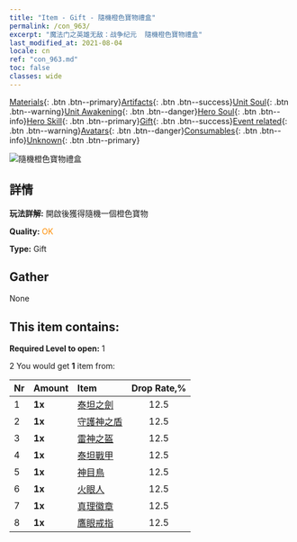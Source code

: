 ```yaml
---
title: "Item - Gift - 隨機橙色寶物禮盒"
permalink: /con_963/
excerpt: "魔法门之英雄无敌：战争纪元  隨機橙色寶物禮盒"
last_modified_at: 2021-08-04
locale: cn
ref: "con_963.md"
toc: false
classes: wide
---
```

 [Materials](/ItemsCN/){: .btn .btn--primary}[Artifacts](/ItemsCN/Artifacts/){: .btn .btn--success}[Unit Soul](/ItemsCN/UnitSoul/){: .btn .btn--warning}[Unit Awakening](/ItemsCN/UnitAwakening/){: .btn .btn--danger}[Hero Soul](/ItemsCN/HeroSoul/){: .btn .btn--info}[Hero Skill](/ItemsCN/HeroSkill/){: .btn .btn--primary}[Gift](/ItemsCN/Gift/){: .btn .btn--success}[Event related](/ItemsCN/Events/){: .btn .btn--warning}[Avatars](/ItemsCN/Avatars/){: .btn .btn--danger}[Consumables](/ItemsCN/Consumables/){: .btn .btn--info}[Unknown](/ItemsCN/Unknown/){: .btn .btn--primary}

 ![隨機橙色寶物禮盒](/images/t/i_907046.png)

## 詳情
 **玩法詳解:** 開啟後獲得隨機一個橙色寶物

 **Quality:** <span style="color: #FF8C00">OK</span>

 **Type:** Gift

## Gather

  None

## This item contains:

 **Required Level to open:** 1

 2 You would get **1** item  from:

  | Nr | Amount |     Item    | Drop Rate,% |
  |:---|:-------|:------------|:---------:|
  | 1 |  **1x** | [泰坦之劍](/cn/Items/art_156/) | 12.5 | 
  | 2 |  **1x** | [守護神之盾](/cn/Items/art_157/) | 12.5 | 
  | 3 |  **1x** | [雷神之盔](/cn/Items/art_158/) | 12.5 | 
  | 4 |  **1x** | [泰坦戰甲](/cn/Items/art_159/) | 12.5 | 
  | 5 |  **1x** | [神目鳥](/cn/Items/art_132/) | 12.5 | 
  | 6 |  **1x** | [火眼人](/cn/Items/art_133/) | 12.5 | 
  | 7 |  **1x** | [真理徽章](/cn/Items/art_134/) | 12.5 | 
  | 8 |  **1x** | [鷹眼戒指](/cn/Items/art_135/) | 12.5 | 
